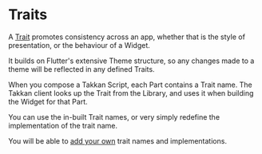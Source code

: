 # Traits

A [Trait](traits.md) promotes consistency across an app, whether that is the style of presentation, or the behaviour of a Widget.

It builds on Flutter's extensive Theme structure, so any changes made to a theme will be reflected in any defined Traits.

When you compose a Takkan Script, each Part contains a Trait name. The Takkan client looks up the Trait from the Library, and uses it when building the Widget for that Part.

You can use the in-built Trait names, or very simply redefine the implementation of the trait name.  

You will be able to [add your own](#defining-traits) trait names and implementations.